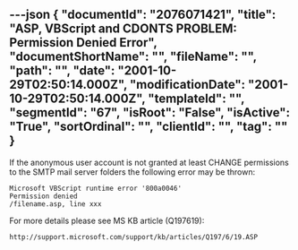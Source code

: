---json
{
  "documentId": "2076071421",
  "title": "ASP, VBScript and CDONTS PROBLEM: Permission Denied Error",
  "documentShortName": "",
  "fileName": "",
  "path": "",
  "date": "2001-10-29T02:50:14.000Z",
  "modificationDate": "2001-10-29T02:50:14.000Z",
  "templateId": "",
  "segmentId": "67",
  "isRoot": "False",
  "isActive": "True",
  "sortOrdinal": "",
  "clientId": "",
  "tag": ""
}
---

If the anonymous user account is not granted at least CHANGE permissions to the SMTP mail server folders the following error may be thrown:

    Microsoft VBScript runtime error '800a0046'
    Permission denied
    /filename.asp, line xxx

For more details please see MS KB article (Q197619):

    http://support.microsoft.com/support/kb/articles/Q197/6/19.ASP
